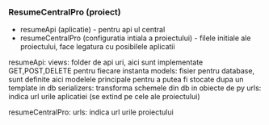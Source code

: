 ### ResumeCentralPro (proiect)

- resumeApi (aplicatie) - pentru api ul central 
- resumeCentralPro (configuratia intiala a proiectului) - filele initiale ale proiectului, face legatura cu posibilele aplicatii

resumeApi: 
    views: folder de api uri, aici sunt implementate GET,POST,DELETE pentru fiecare instanta
    models: fisier pentru database, sunt definite aici modelele principale pentru a putea fi stocate dupa un template in db
    serializers: transforma schemele din db in obiecte de py
    urls: indica url urile aplicatiei (se extind pe cele ale proiectului)

resumeCentralPro:
    urls: indica url urile proiectului
